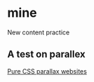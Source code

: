 # mine
New content practice


## A test on parallex

[Pure CSS parallax websites](http://keithclark.co.uk/articles/pure-css-parallax-websites/)

